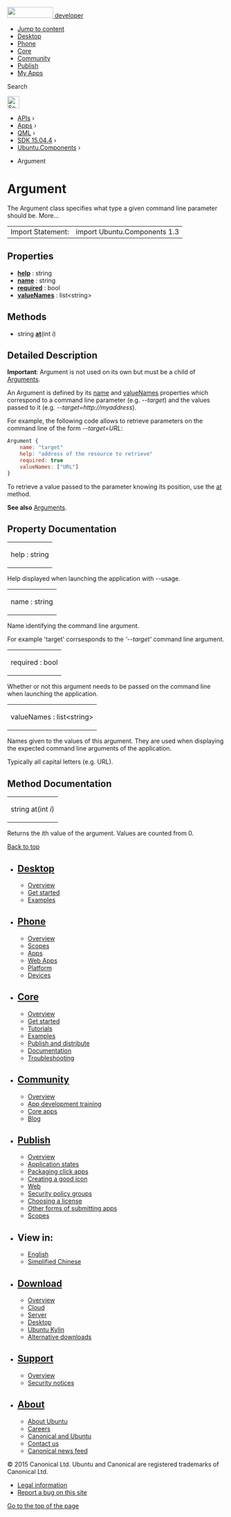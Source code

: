 <a href="https://developer.ubuntu.com/" class="logo-ubuntu"><img src="https://developer.ubuntu.com/assets/sites/ubuntu/latest/u/img/logos/logo-ubuntu-orange.svg" width="106" height="25" /> <span>developer</span></a>

-   [Jump to content](index.html#main-content)
-   [Desktop](https://developer.ubuntu.com/en/desktop/)
-   [Phone](https://developer.ubuntu.com/en/phone/)
-   [Core](https://developer.ubuntu.com/core)
-   [Community](https://developer.ubuntu.com/en/community/)
-   [Publish](https://developer.ubuntu.com/en/publish/)
-   [My Apps](https://myapps.developer.ubuntu.com/)

Search

<img src="https://developer.ubuntu.com/assets/sites/ubuntu/latest/u/img/search-white.svg" alt="Search" height="28" />

-   [APIs](../../../../index.html) ›
-   [Apps](../../../index.html) ›
-   [QML](../../index.html) ›
-   [SDK 15.04.4](../index.html) ›
-   [Ubuntu.Components](../Ubuntu.Components/index.html) ›

<!-- -->

-   Argument

Argument
========

<span class="subtitle"></span>
The Argument class specifies what type a given command line parameter should be. More...

|                   |                              |
|-------------------|------------------------------|
| Import Statement: | import Ubuntu.Components 1.3 |

<span id="properties"></span>
Properties
----------

-   ****[help](index.html#help-prop)**** : string
-   ****[name](index.html#name-prop)**** : string
-   ****[required](index.html#required-prop)**** : bool
-   ****[valueNames](index.html#valueNames-prop)**** : list&lt;string&gt;

<span id="methods"></span>
Methods
-------

-   string ****[at](index.html#at-method)****(int *i*)

<span id="details"></span>
Detailed Description
--------------------

**Important**: Argument is not used on its own but must be a child of [Arguments](../Ubuntu.Components.Arguments/index.html).

An Argument is defined by its [name](index.html#name-prop) and [valueNames](index.html#valueNames-prop) properties which correspond to a command line parameter (e.g. *--target*) and the values passed to it (e.g. *--target=http://myaddress*).

For example, the following code allows to retrieve parameters on the command line of the form *--target=URL*:

``` qml
Argument {
    name: "target"
    help: "address of the resource to retrieve"
    required: true
    valueNames: ["URL"]
}
```

To retrieve a value passed to the parameter knowing its position, use the [at](index.html#at-method) method.

**See also** [Arguments](../Ubuntu.Components.Arguments/index.html).

Property Documentation
----------------------

<table>
<colgroup>
<col width="100%" />
</colgroup>
<tbody>
<tr class="odd">
<td><p><span id="help-prop"></span><span class="name">help</span> : <span class="type">string</span></p></td>
</tr>
</tbody>
</table>

Help displayed when launching the application with --usage.

<table>
<colgroup>
<col width="100%" />
</colgroup>
<tbody>
<tr class="odd">
<td><p><span id="name-prop"></span><span class="name">name</span> : <span class="type">string</span></p></td>
</tr>
</tbody>
</table>

Name identifying the command line argument.

For example 'target' corrsesponds to the *'--target'* command line argument.

<table>
<colgroup>
<col width="100%" />
</colgroup>
<tbody>
<tr class="odd">
<td><p><span id="required-prop"></span><span class="name">required</span> : <span class="type">bool</span></p></td>
</tr>
</tbody>
</table>

Whether or not this argument needs to be passed on the command line when launching the application.

<table>
<colgroup>
<col width="100%" />
</colgroup>
<tbody>
<tr class="odd">
<td><p><span id="valueNames-prop"></span><span class="name">valueNames</span> : <span class="type">list</span>&lt;<span class="type">string</span>&gt;</p></td>
</tr>
</tbody>
</table>

Names given to the values of this argument. They are used when displaying the expected command line arguments of the application.

Typically all capital letters (e.g. URL).

Method Documentation
--------------------

<table>
<colgroup>
<col width="100%" />
</colgroup>
<tbody>
<tr class="odd">
<td><p><span id="at-method"></span><span class="type">string</span> <span class="name">at</span>(<span class="type">int</span> <em>i</em>)</p></td>
</tr>
</tbody>
</table>

Returns the *i*th value of the argument. Values are counted from 0.

[Back to top](index.html#)

-   [Desktop](https://developer.ubuntu.com/en/desktop/)
    ---------------------------------------------------

    -   [Overview](https://developer.ubuntu.com/en/desktop/)
    -   [Get started](http://snapcraft.io/?utm_source=developer.ubuntu.com&utm_medium=devportal&utm_term=snaps%20snapcraft%20desktop&utm_content=menu&utm_campaign=duc_snappers)
    -   [Examples](https://github.com/ubuntu/snappy-playpen)

-   [Phone](https://developer.ubuntu.com/en/phone/)
    -----------------------------------------------

    -   [Overview](https://developer.ubuntu.com/en/phone/)
    -   [Scopes](https://developer.ubuntu.com/en/phone/scopes/)
    -   [Apps](https://developer.ubuntu.com/en/phone/apps/)
    -   [Web Apps](https://developer.ubuntu.com/en/phone/web/)
    -   [Platform](https://developer.ubuntu.com/en/phone/platform/)
    -   [Devices](https://developer.ubuntu.com/en/phone/devices/)

-   [Core](https://developer.ubuntu.com/core)
    -----------------------------------------

    -   [Overview](https://developer.ubuntu.com/core)
    -   [Get started](https://developer.ubuntu.com/core/get-started)
    -   [Tutorials](https://developer.ubuntu.com/core/tutorials)
    -   [Examples](https://developer.ubuntu.com/core/examples)
    -   [Publish and distribute](https://developer.ubuntu.com/core/publish-and-distribute)
    -   [Documentation](https://developer.ubuntu.com/core/documentation)
    -   [Troubleshooting](https://developer.ubuntu.com/core/troubleshooting)

-   [Community](https://developer.ubuntu.com/en/community/)
    -------------------------------------------------------

    -   [Overview](https://developer.ubuntu.com/en/community/)
    -   [App development training](https://developer.ubuntu.com/en/community/training/)
    -   [Core apps](https://developer.ubuntu.com/en/community/core-apps/)
    -   [Blog](https://developer.ubuntu.com/en/community/blog/)

-   [Publish](https://developer.ubuntu.com/en/publish/)
    ---------------------------------------------------

    -   [Overview](https://developer.ubuntu.com/en/publish/)
    -   [Application states](https://developer.ubuntu.com/en/publish/application-states/)
    -   [Packaging click apps](https://developer.ubuntu.com/en/publish/packaging-click-apps/)
    -   [Creating a good icon](https://developer.ubuntu.com/en/publish/creating-a-good-icon/)
    -   [Web](https://developer.ubuntu.com/en/publish/web/)
    -   [Security policy groups](https://developer.ubuntu.com/en/publish/security-policy-groups/)
    -   [Choosing a license](https://developer.ubuntu.com/en/publish/choosing-a-license/)
    -   [Other forms of submitting apps](https://developer.ubuntu.com/en/publish/other-forms-of-submitting-apps/)
    -   [Scopes](https://developer.ubuntu.com/en/publish/scopes/)

-   View in:
    --------

    -   [English](index.html "Change to language: English")
    -   [Simplified Chinese](index.html "Change to language: Simplified Chinese")

-   [Download](http://ubuntu.com/download/)
    ---------------------------------------

    -   [Overview](http://ubuntu.com/download)
    -   [Cloud](http://ubuntu.com/download/cloud)
    -   [Server](http://ubuntu.com/download/server)
    -   [Desktop](http://ubuntu.com/download/desktop)
    -   [Ubuntu Kylin](http://ubuntu.com/download/ubuntu-kylin)
    -   [Alternative downloads](http://ubuntu.com/download/alternative-downloads)

-   [Support](http://ubuntu.com/support/)
    -------------------------------------

    -   [Overview](http://ubuntu.com/support)
    -   [Security notices](http://www.ubuntu.com/usn/)

-   [About](http://ubuntu.com/about/)
    ---------------------------------

    -   [About Ubuntu](http://ubuntu.com/about/about-ubuntu)
    -   [Careers](http://www.canonical.com/careers)
    -   [Canonical and Ubuntu](http://ubuntu.com/about/canonical-and-ubuntu)
    -   [Contact us](http://ubuntu.com/about/contact-us)
    -   [Canonical news feed](http://insights.ubuntu.com/feed/)

© 2015 Canonical Ltd. Ubuntu and Canonical are registered trademarks of Canonical Ltd.

-   [Legal information](http://www.ubuntu.com/legal)
-   [Report a bug on this site](https://bugs.launchpad.net/developer-ubuntu-com/)

<span class="accessibility-aid">[Go to the top of the page](index.html#)</span>
